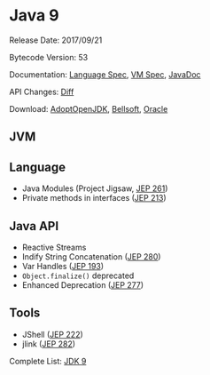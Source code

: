 # Java 9

Release Date: 2017/09/21

Bytecode Version: 53

Documentation: [Language Spec](https://docs.oracle.com/javase/specs/jls/se9/html/index.html), [VM Spec](https://docs.oracle.com/javase/specs/jvms/se9/html/index.html), [JavaDoc](https://docs.oracle.com/javase/9/docs/api/)

API Changes: [Diff](http://download.eclipselab.org/jdkdiff/V8/V9/index.html)

Download: [AdoptOpenJDK](https://adoptopenjdk.net/releases.html), [Bellsoft](https://bell-sw.com/pages/products/), [Oracle](https://www.oracle.com/technetwork/java/javase/downloads/jdk9-downloads-3848520.html)

## JVM

## Language

* Java Modules (Project Jigsaw, [JEP 261](http://openjdk.java.net/jeps/261))
* Private methods in interfaces ([JEP 213](http://openjdk.java.net/jeps/213))


## Java API

* Reactive Streams
* Indify String Concatenation ([JEP 280](http://openjdk.java.net/jeps/280))
* Var Handles ([JEP 193](http://openjdk.java.net/jeps/193))
* `Object.finalize()` deprecated
* Enhanced Deprecation ([JEP 277](http://openjdk.java.net/jeps/277)) 

## Tools

* JShell ([JEP 222](http://openjdk.java.net/jeps/222))
* jlink ([JEP 282](http://openjdk.java.net/jeps/282))

Complete List: [JDK 9](http://openjdk.java.net/projects/jdk9/)
